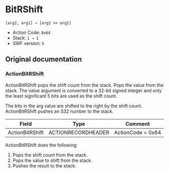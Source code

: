 # BitRShift

```
[arg2, arg1] → [arg2 >> arg1]
```

- Action Code: `0x64`
- Stack: `1 → 1`
- SWF version: `5`

## Original documentation

### ActionBitRShift

ActionBitRShift pops the shift count from the stack. Pops the value from the stack. The value argument is
converted to a 32-bit signed integer and only the least significant 5 bits are used as the shift count.

The bits in the arg value are shifted to the right by the shift count. ActionBitRShift pushes an S32 number to the
stack.

| Field             | Type               | Comment                        |
|-------------------|--------------------|--------------------------------|
| ActionBitRShift   | ACTIONRECORDHEADER | ActionCode = 0x64              |

ActionBitRShift does the following:
1. Pops the shift count from the stack.
2. Pops the value to shift from the stack.
3. Pushes the result to the stack.
